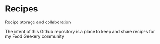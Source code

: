 # Recipes
Recipe storage and collaberation

The intent of this Github repository is a place to keep and share recipes for my Food Geekery community
